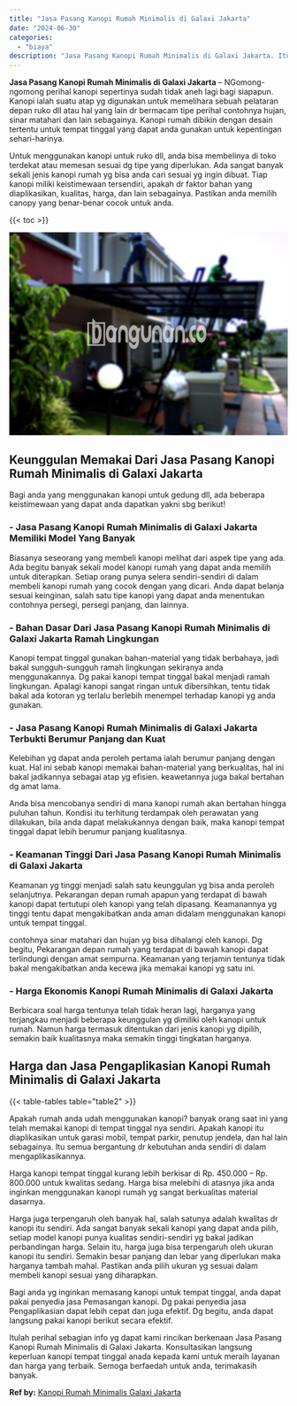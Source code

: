 ```yaml
---
title: "Jasa Pasang Kanopi Rumah Minimalis di Galaxi Jakarta"
date: "2024-06-30"
categories: 
  - "biaya"
description: "Jasa Pasang Kanopi Rumah Minimalis di Galaxi Jakarta. Itulah perihal sebagian info yg dapat kami rincikan berkenaan Jasa Pasang Kanopi Rumah Minimalis di Gal..."
---
```


**Jasa Pasang Kanopi Rumah Minimalis di Galaxi Jakarta** – NGomong-ngomong perihal kanopi sepertinya sudah tidak aneh lagi bagi siapapun. Kanopi ialah suatu atap yg digunakan untuk memelihara sebuah pelataran depan ruko dll atau hal yang lain dr bermacam tipe perihal contohnya hujan, sinar matahari dan lain sebagainya. Kanopi rumah dibikin dengan desain tertentu untuk tempat tinggal yang dapat anda gunakan untuk kepentingan sehari-harinya.

Untuk menggunakan kanopi untuk ruko dll, anda bisa membelinya di toko terdekat atau memesan sesuai dg tipe yang diperlukan. Ada sangat banyak sekali jenis kanopi rumah yg bisa anda cari sesuai yg ingin dibuat. Tiap kanopi miliki keistimewaan tersendiri, apakah dr faktor bahan yang diaplikasikan, kualitas, harga, dan lain sebagainya. Pastikan anda memilih canopy yang benar-benar cocok untuk anda.

{{< toc >}}

![Jasa Pasang Kanopi Rumah Minimalis di Galaxi Jakarta](/images/harga-kanopi-minimalis-47.png)

## Keunggulan Memakai Dari Jasa Pasang Kanopi Rumah Minimalis di Galaxi Jakarta

Bagi anda yang menggunakan kanopi untuk gedung dll, ada beberapa keistimewaan yang dapat anda dapatkan yakni sbg berikut!

### \- Jasa Pasang Kanopi Rumah Minimalis di Galaxi Jakarta Memiliki Model Yang Banyak

Biasanya seseorang yang membeli kanopi melihat dari aspek tipe yang ada. Ada begitu banyak sekali model kanopi rumah yang dapat anda memilih untuk diterapkan. Setiap orang punya selera sendiri-sendiri di dalam membeli kanopi rumah yang cocok dengan yang dicari. Anda dapat belanja sesuai keinginan, salah satu tipe kanopi yang dapat anda menentukan contohnya persegi, persegi panjang, dan lainnya.

### \- Bahan Dasar Dari Jasa Pasang Kanopi Rumah Minimalis di Galaxi Jakarta Ramah Lingkungan

Kanopi tempat tinggal gunakan bahan-material yang tidak berbahaya, jadi bakal sungguh-sungguh ramah lingkungan sekiranya anda menggunakannya. Dg pakai kanopi tempat tinggal bakal menjadi ramah lingkungan. Apalagi kanopi sangat ringan untuk dibersihkan, tentu tidak bakal ada kotoran yg terlalu berlebih menempel terhadap kanopi yg anda gunakan.

### \- Jasa Pasang Kanopi Rumah Minimalis di Galaxi Jakarta Terbukti Berumur Panjang dan Kuat

Kelebihan yg dapat anda peroleh pertama ialah berumur panjang dengan kuat. Hal ini sebab kanopi memakai bahan-material yang berkualitas, hal ini bakal jadikannya sebagai atap yg efisien. keawetannya juga bakal bertahan dg amat lama.

Anda bisa mencobanya sendiri di mana kanopi rumah akan bertahan hingga puluhan tahun. Kondisi itu terhitung terdampak oleh perawatan yang dilakukan, bila anda dapat melakukannya dengan baik, maka kanopi tempat tinggal dapat lebih berumur panjang kualitasnya.

### \- Keamanan Tinggi Dari Jasa Pasang Kanopi Rumah Minimalis di Galaxi Jakarta

Keamanan yg tinggi menjadi salah satu keunggulan yg bisa anda peroleh selanjutnya. Pekarangan depan rumah apapun yang terdapat di bawah kanopi dapat tertutupi oleh kanopi yang telah dipasang. Keamanannya yg tinggi tentu dapat mengakibatkan anda aman didalam menggunakan kanopi untuk tempat tinggal.

contohnya sinar matahari dan hujan yg bisa dihalangi oleh kanopi. Dg begitu, Pekarangan depan rumah yang terdapat di bawah kanopi dapat terlindungi dengan amat sempurna. Keamanan yang terjamin tentunya tidak bakal mengakibatkan anda kecewa jika memakai kanopi yg satu ini.

### \- Harga Ekonomis Kanopi Rumah Minimalis di Galaxi Jakarta

Berbicara soal harga tentunya telah tidak heran lagi, harganya yang terjangkau menjadi beberapa keunggulan yg dimiliki oleh kanopi untuk rumah. Namun harga termasuk ditentukan dari jenis kanopi yg dipilih, semakin baik kualitasnya maka semakin tinggi tingkatan harganya.

## Harga dan Jasa Pengaplikasian Kanopi Rumah Minimalis di Galaxi Jakarta

{{< table-tables table="table2" >}}

Apakah rumah anda udah menggunakan kanopi? banyak orang saat ini yang telah memakai kanopi di tempat tinggal nya sendiri. Apakah kanopi itu diaplikasikan untuk garasi mobil, tempat parkir, penutup jendela, dan hal lain sebagainya. Itu semua bergantung dr kebutuhan anda sendiri di dalam mengaplikasikannya.

Harga kanopi tempat tinggal kurang lebih berkisar di Rp. 450.000 – Rp. 800.000 untuk kwalitas sedang. Harga bisa melebihi di atasnya jika anda inginkan menggunakan kanopi rumah yg sangat berkualitas material dasarnya.

Harga juga terpengaruh oleh banyak hal, salah satunya adalah kwalitas dr kanopi itu sendiri. Ada sangat banyak sekali kanopi yang dapat anda pilih, setiap model kanopi punya kualitas sendiri-sendiri yg bakal jadikan perbandingan harga. Selain itu, harga juga bisa terpengaruh oleh ukuran kanopi itu sendiri. Semakin besar panjang dan lebar yang diperlukan maka harganya tambah mahal. Pastikan anda pilih ukuran yg sesuai dalam membeli kanopi sesuai yang diharapkan.

Bagi anda yg inginkan memasang kanopi untuk tempat tinggal, anda dapat pakai penyedia jasa Pemasangan kanopi. Dg pakai penyedia jasa Pengaplikasian dapat lebih cepat dan juga efektif. Dg begitu, anda dapat langsung pakai kanopi berikut secara efektif.

Itulah perihal sebagian info yg dapat kami rincikan berkenaan Jasa Pasang Kanopi Rumah Minimalis di Galaxi Jakarta. Konsultasikan langsung keperluan kanopi tempat tinggal anada kepada kami untuk meraih layanan dan harga yang terbaik. Semoga berfaedah untuk anda, terimakasih banyak.

**Ref by:**  [Kanopi Rumah Minimalis Galaxi Jakarta](https://id.wikipedia.org/wiki/Kanopi)

